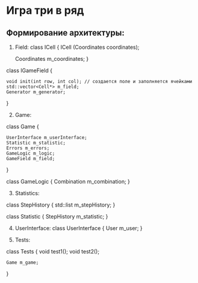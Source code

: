 # Игра три в ряд
## Формирование архитектуры:
1. Field: 
class ICell {
    ICell (Coordinates coordinates);
    
    Coordinates m_coordinates;
}

class IGameField {

    void init(int row, int col); // создается поле и заполняется ячейками
    std::vector<Cell*> m_field;
    Generator m_generator; 
}

2. Game:

class Game {
    
    UserInterface m_userInterface;
    Statistic m_statistic;
    Errors m_errors;
    GameLogic m_logic;
    GameField m_field;
}

class GameLogic {
    Combination m_combination;
}

3. Statistics:

class StepHistory {
    std::list<Step> m_stepHistory;
}

class Statistic {
    StepHistory m_statistic;
}

4. UserInterface:
class UserInterface {
    User m_user;
}

5. Tests:

class Tests {
    void test1();
    void test2();
    
    Game m_game;
}
